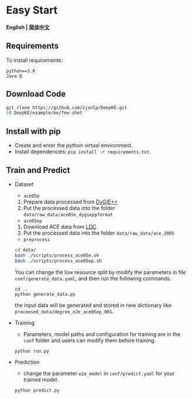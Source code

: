 # Easy Start

<p align="left">
    <b> English | <a href="./README_CN.md">简体中文</a> </b>
</p>

## Requirements

To install requirements:

```
python==3.8
Java 8
```

## Download Code

```bash
git clone https://github.com/zjunlp/DeepKE.git
cd DeepKE/example/ee/few-shot
```

## Install with pip

- Create and enter the python virtual environment.
- Install dependencies: `pip install -r requirements.txt`.

## Train and Predict

- Dataset
  - `ace05e`
  1. Prepare data processed from [DyGIE++](https://github.com/dwadden/dygiepp#ace05-event)
  2. Put the processed data into the folder `data/raw_data/ace05e_dygieppformat`

  - `ace05ep`
  1. Download ACE data from [LDC](https://catalog.ldc.upenn.edu/LDC2006T06)
  2. Put the processed data into the folder `data/raw_data/ace_2005`

  - `preprocess`
  ```Bash
  cd data/
  bash ./scripts/process_ace05e.sh
  bash ./scripts/process_ace05ep.sh
  ```
  You can change the low resource split by modify the parameters in file `conf/generate_data.yaml`, and then run the following commands.
  ```Bahs
  cd ..
  python generate_data.py
  ```
  the input data will be generated and stored in new dictionary like `proceesed_data/degree_e2e_ace05ep_001`.


- Training

  - Parameters, model paths and configuration for training are in the `conf` folder and users can modify them before training.
  ```bash
  python run.py
  ```

- Prediction

  - change the parameter `e2e_model` in `conf/predict.yaml` for your trained model.
  ```bash
  python predict.py
  ```